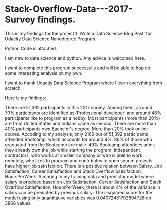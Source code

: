 # Stack-Overflow-Data---2017-Survey findings.

This is my findings for the project 1 'Write a Data Science Blog Post' for Udacity Data Science Nanodegree Program.

Python Code is attached.

I am new to data science and python. Any advice is welcomed here.

I want to complete this program successully and will be able to hop on some interesting analysis on my own.

I want to thank Udactiy Data Science Program where I learn everything from scratch. 

Here is my findings:

There are 51,392 participants in this 2017 survey. Among them, arround 70% participants are identified as 'Professional developer' and around 48% participants like to program as a hobby. Most participants (more than 20%) are from United States and Indians came as second. There are more than 40% participants own Bachelor's degree. More than 20% took online coures. Accoding to my analysis, only 2169 out of 51,392 participants attended Bootcamp, which accounts for around 4%. 86% of those who graduated from the Bootcamp are male. 49% Bootcamp attendees admit they already own the job while starting the program. Independent contractors, who works at smaller company or who is able to work remotely, who likes to program and contributes to open source projects have higher job satisfaction. There is a positive relation between Salary, Job Satisfaction, Career Satisifaction and Stack Overflow Satisifaction, HoursPerWeek. Accoring to my training data and predictor model where salary is prediced based on Job Satisfaction, Career Satisifaction and Stack Overflow Satisifaction, HoursPerWeek, there is about 4% of the variance in salary can be preidcted by previous salary: The r-squared score for the model using only quantitative variables was 0.04072431792894726 on 3868 values. 
